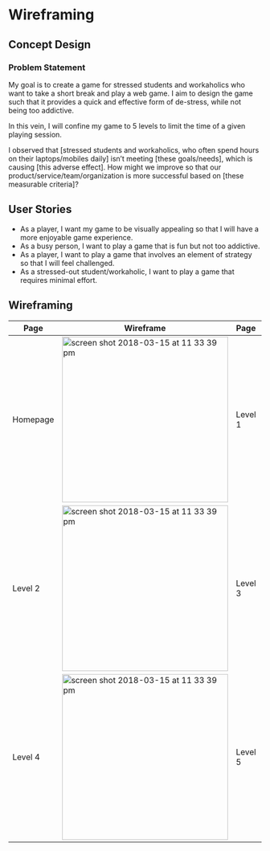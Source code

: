 # Wireframing

## Concept Design

### Problem Statement

My goal is to create a game for stressed students and workaholics who want to take a short break and play a web game. I aim to design the game such that it provides a quick and effective form of de-stress, while not being too addictive.

In this vein, I will confine my game to 5 levels to limit the time of a given playing session.

I observed that [stressed students and workaholics, who often spend hours on their laptops/mobiles daily] isn’t meeting [these goals/needs], which is causing [this adverse effect]. How might we improve so that our product/service/team/organization is more successful based on [these measurable criteria]?

## User Stories

- As a player, I want my game to be visually appealing so that I will have a more enjoyable game experience.
- As a busy person, I want to play a game that is fun but not too addictive.
- As a player, I want to play a game that involves an element of strategy so that I will feel challenged.
- As a stressed-out student/workaholic, I want to play a game that requires minimal effort.

## Wireframing

| Page | Wireframe | Page | Wireframe |
| -------- | ------------- | ------------- | ------------- |
| Homepage | <img width="330" alt="screen shot 2018-03-15 at 11 33 39 pm" src="https://user-images.githubusercontent.com/22549537/37555629-7c9bc98a-2a25-11e8-8895-c0868d386cf4.png">  | Level 1  | <img width="330" alt="screen shot 2018-03-15 at 11 33 39 pm" src="https://user-images.githubusercontent.com/22549537/37555651-cbbefc44-2a25-11e8-9894-46bd4b462e43.png">  |
| Level 2 | <img width="330" alt="screen shot 2018-03-15 at 11 33 39 pm" src="https://user-images.githubusercontent.com/22549537/37555661-082c6cb6-2a26-11e8-8800-5f3fc84eaf5e.png">  | Level 3  | <img width="330" alt="screen shot 2018-03-15 at 11 33 39 pm" src="https://user-images.githubusercontent.com/22549537/37555662-118b2a68-2a26-11e8-84d9-d382fd48b915.png">  |
| Level 4  | <img width="330" alt="screen shot 2018-03-15 at 11 33 39 pm" src="https://user-images.githubusercontent.com/22549537/37555663-15419f2a-2a26-11e8-993f-f3bc8203dea3.png">  | Level 5  | <img width="330" alt="screen shot 2018-03-15 at 11 33 39 pm" src="https://user-images.githubusercontent.com/22549537/37555667-206a2002-2a26-11e8-83a3-ba644962b674.png">  |
